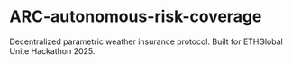 # ARC-autonomous-risk-coverage
Decentralized parametric weather insurance protocol. Built for ETHGlobal Unite Hackathon 2025.
